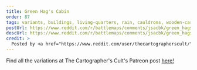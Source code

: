 ```yaml
---
title: Green Hag's Cabin
order: 87
tags: variants, buildings, living-quarters, rain, cauldrons, wooden-carts, dirt-path, trees, grass, night, variant:autumn, variant:wintery, variant:fog, variant:day, artist:thecartographerscult
postUrl: https://www.reddit.com/r/battlemaps/comments/jsacbk/green_hags_cabin_25x40/
descUrl: https://www.reddit.com/r/battlemaps/comments/jsacbk/green_hags_cabin_25x40/gbxyy94/
credit: >
  Posted by <a href="https://www.reddit.com/user/thecartographerscult/">/u/thecartographerscult</a> to <a href="https://www.reddit.com/r/battlemaps/">/r/battlemaps</a> in Nov, 2020. <br/> Please support the artist on <a href="https://www.patreon.com/thecartographerscult/posts">Patreon</a>, as well as follow them on <a href="https://www.instagram.com/thecartographerscult/">Instagram</a>
---
```

Find all the variations at The Cartographer's Cult's Patreon post <a href="https://www.patreon.com/posts/green-hags-cabin-43778739" title="Green Hag's Cabin by The Cartographer's Cult on Patreon">here!</a>
